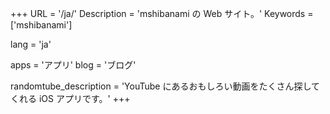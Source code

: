 +++
URL = '/ja/'
Description  = 'mshibanami の Web サイト。'
Keywords = ['mshibanami']

lang = 'ja'

apps = 'アプリ'
blog = 'ブログ'

randomtube_description = 'YouTube にあるおもしろい動画をたくさん探してくれる iOS アプリです。'
+++
